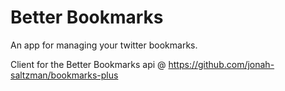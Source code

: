 
# Better Bookmarks

An app for managing your twitter bookmarks.

Client for the Better Bookmarks api @ https://github.com/jonah-saltzman/bookmarks-plus

